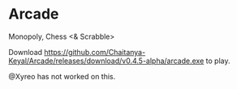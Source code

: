 # Arcade

Monopoly, Chess <& Scrabble>

Download <https://github.com/Chaitanya-Keyal/Arcade/releases/download/v0.4.5-alpha/arcade.exe> to play.

@Xyreo has not worked on this.

